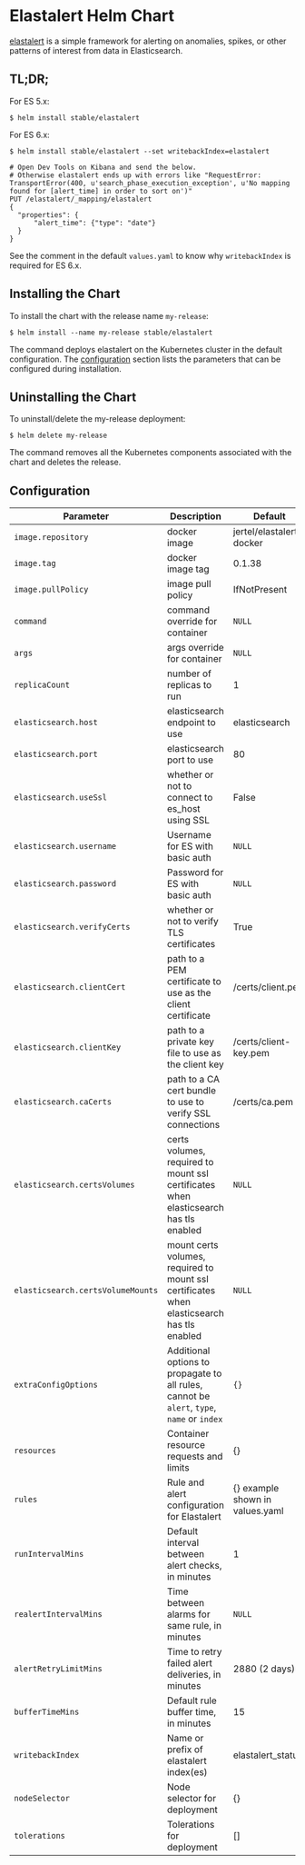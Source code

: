 # Elastalert Helm Chart

[elastalert](https://github.com/Yelp/elastalert) is a simple framework for alerting on anomalies, spikes, or other patterns of interest from data in Elasticsearch.

## TL;DR;

For ES 5.x:

```console
$ helm install stable/elastalert
```

For ES 6.x:

```console
$ helm install stable/elastalert --set writebackIndex=elastalert

# Open Dev Tools on Kibana and send the below.
# Otherwise elastalert ends up with errors like "RequestError: TransportError(400, u'search_phase_execution_exception', u'No mapping found for [alert_time] in order to sort on')"
PUT /elastalert/_mapping/elastalert
{
  "properties": {
      "alert_time": {"type": "date"}
  }
}
```

See the comment in the default `values.yaml` to know why `writebackIndex` is required for ES 6.x.

## Installing the Chart

To install the chart with the release name `my-release`:

```console
$ helm install --name my-release stable/elastalert
```

The command deploys elastalert on the Kubernetes cluster in the default configuration. The [configuration](#configuration) section lists the parameters that can be configured during installation.

## Uninstalling the Chart

To uninstall/delete the my-release deployment:

```console
$ helm delete my-release
```

The command removes all the Kubernetes components associated with the chart and deletes the release.

## Configuration

|       Parameter          |                    Description                    |             Default             |
| ------------------------ | ------------------------------------------------- | ------------------------------- |
| `image.repository`       | docker image                                      | jertel/elastalert-docker        |
| `image.tag`              | docker image tag                                  | 0.1.38                          |
| `image.pullPolicy`       | image pull policy                                 | IfNotPresent                    |
| `command`                | command override for container                    | `NULL`                          |
| `args`                   | args override for container                       | `NULL`                          |
| `replicaCount`           | number of replicas to run                         | 1                               |
| `elasticsearch.host`     | elasticsearch endpoint to use                     | elasticsearch                   |
| `elasticsearch.port`     | elasticsearch port to use                         | 80                              |
| `elasticsearch.useSsl`   | whether or not to connect to es_host using SSL    | False                           |
| `elasticsearch.username` | Username for ES with basic auth                   | `NULL`                          |
| `elasticsearch.password` | Password for ES with basic auth                   | `NULL`                          |
| `elasticsearch.verifyCerts` | whether or not to verify TLS certificates    | True                            |
| `elasticsearch.clientCert` | path to a PEM certificate to use as the client certificate | /certs/client.pem  |
| `elasticsearch.clientKey` | path to a private key file to use as the client key | /certs/client-key.pem      |
| `elasticsearch.caCerts` | path to a CA cert bundle to use to verify SSL connections | /certs/ca.pem          |
| `elasticsearch.certsVolumes` | certs volumes, required to mount ssl certificates when elasticsearch has tls enabled | `NULL` |
| `elasticsearch.certsVolumeMounts` | mount certs volumes, required to mount ssl certificates when elasticsearch has tls enabled | `NULL` |
| `extraConfigOptions` | Additional options to propagate to all rules, cannot be `alert`, `type`, `name` or `index` | `{}` |
| `resources`              | Container resource requests and limits            | {}                              |
| `rules`                  | Rule and alert configuration for Elastalert       | {} example shown in values.yaml |
| `runIntervalMins`        | Default interval between alert checks, in minutes | 1                               |
| `realertIntervalMins`    | Time between alarms for same rule, in minutes     | `NULL`                          |
| `alertRetryLimitMins`    | Time to retry failed alert deliveries, in minutes | 2880 (2 days)                   |
| `bufferTimeMins`         | Default rule buffer time, in minutes              | 15                              |
| `writebackIndex`         | Name or prefix of elastalert index(es)            | elastalert_status               |
| `nodeSelector`           | Node selector for deployment                      | {}                              |
| `tolerations`            | Tolerations for deployment                        | []                              |
